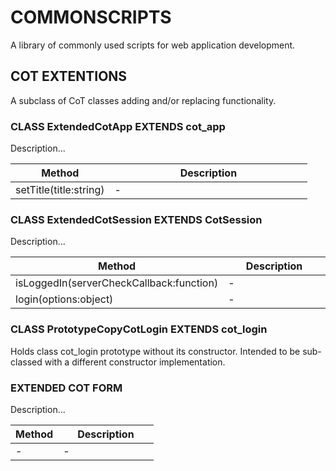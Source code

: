 <style>
table { width: 100%; }
table td:nth-child(1), table th:nth-child(1) { width: 33.333%; }
</style>

# COMMONSCRIPTS

A library of commonly used scripts for web application development.

## COT EXTENTIONS

A subclass of CoT classes adding and/or replacing functionality.

### CLASS ExtendedCotApp EXTENDS cot_app

Description...

<table>
<thead>
<tr>
<th>Method</th>
<th>Description</th>
</tr>
</thead>
<tbody>
<tr>
<td>setTitle(title:string)</td>
<td>-</td>
</tr>
</tbody>
</table>

### CLASS ExtendedCotSession EXTENDS CotSession

Description...

<table>
<thead>
<tr>
<th>Method</th>
<th>Description</th>
</tr>
</thead>
<tbody>
<tr>
<td>isLoggedIn(serverCheckCallback:function)</td>
<td>-</td>
</tr>
<tr>
<td>login(options:object)</td>
<td>-</td>
</tr>
</tbody>
</table>

### CLASS PrototypeCopyCotLogin EXTENDS cot_login

Holds class cot_login prototype without its constructor. Intended to be sub-classed with a different constructor implementation.

### EXTENDED COT FORM

Description...

<table>
<thead>
<tr>
<th>Method</th>
<th>Description</th>
</tr>
</thead>
<tbody>
<tr>
<td>-</td>
<td>-</td>
</tr>
</tbody>
</table>
